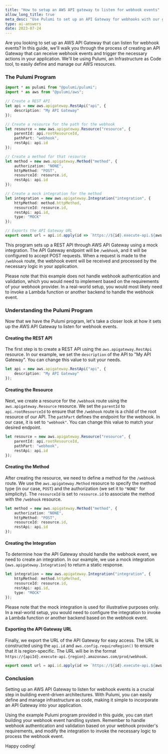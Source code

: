 ```yaml
---
title: "How to setup an AWS API gateway to listen for webhook events"
allow_long_title: true
meta_desc: "Use Pulumi to set up an API Gateway for webhooks with our guide. Learn efficient handling of real-time events using TypeScript and AWS."
type: ai-answers
date: 2023-07-24
---
```


Are you looking to set up an AWS API Gateway that can listen for webhook events? In this guide, we'll walk you through the process of creating an API Gateway that can receive webhook events and trigger the necessary actions in your application. We'll be using Pulumi, an Infrastructure as Code tool, to easily define and manage our AWS resources.

### The Pulumi Program

```typescript
import * as pulumi from "@pulumi/pulumi";
import * as aws from "@pulumi/aws";

// Create a REST API
let api = new aws.apigateway.RestApi("api", {
    description: "My API Gateway"
});

// Create a resource for the path for the webhook
let resource = new aws.apigateway.Resource("resource", {
    parentId: api.rootResourceId,
    pathPart: "webhook",
    restApi: api.id
});

// Create a method for that resource
let method = new aws.apigateway.Method("method", {
    authorization: "NONE",
    httpMethod: "POST",
    resourceId: resource.id,
    restApi: api.id
});

// Create a mock integration for the method
let integration = new aws.apigateway.Integration("integration", {
    httpMethod: method.httpMethod,
    resourceId: resource.id,
    restApi: api.id,
    type: "MOCK"
});

// Exports the API Gateway URL
export const url = api.id.apply(id => `https://${id}.execute-api.${aws.config.requireRegion()}.amazonaws.com/prod/webhook`);
```

This program sets up a REST API through AWS API Gateway using a mock integration. The API Gateway endpoint will be `/webhook`, and it will be configured to accept POST requests. When a request is made to the `/webhook` route, the webhook event will be received and processed by the necessary logic in your application.

Please note that this example does not handle webhook authentication and validation, which you would need to implement based on the requirements of your webhook provider. In a real-world setup, you would most likely need to invoke a Lambda function or another backend to handle the webhook event.

### Understanding the Pulumi Program

Now that we have the Pulumi program, let's take a closer look at how it sets up the AWS API Gateway to listen for webhook events.

#### Creating the REST API

The first step is to create a REST API using the `aws.apigateway.RestApi` resource. In our example, we set the `description` of the API to "My API Gateway". You can change this value to suit your needs.

```typescript
let api = new aws.apigateway.RestApi("api", {
    description: "My API Gateway"
});
```

#### Creating the Resource

Next, we create a resource for the `/webhook` route using the `aws.apigateway.Resource` resource. We set the `parentId` to `api.rootResourceId` to ensure that the `/webhook` route is a child of the root resource of our API. The `pathPart` defines the endpoint for the webhook. In our case, it is set to `"webhook"`. You can change this value to match your desired endpoint.

```typescript
let resource = new aws.apigateway.Resource("resource", {
    parentId: api.rootResourceId,
    pathPart: "webhook",
    restApi: api.id
});
```

#### Creating the Method

After creating the resource, we need to define a method for the `/webhook` route. We use the `aws.apigateway.Method` resource to specify the method type (in our case, `POST`) and the authorization (we set it to `"NONE"` for simplicity). The `resourceId` is set to `resource.id` to associate the method with the `/webhook` resource.

```typescript
let method = new aws.apigateway.Method("method", {
    authorization: "NONE",
    httpMethod: "POST",
    resourceId: resource.id,
    restApi: api.id
});
```

#### Creating the Integration

To determine how the API Gateway should handle the webhook event, we need to create an integration. In our example, we use a mock integration (`aws.apigateway.Integration`) to return a static response.

```typescript
let integration = new aws.apigateway.Integration("integration", {
    httpMethod: method.httpMethod,
    resourceId: resource.id,
    restApi: api.id,
    type: "MOCK"
});
```

Please note that the mock integration is used for illustrative purposes only. In a real-world setup, you would need to configure the integration to invoke a Lambda function or another backend based on the webhook event.

#### Exporting the API Gateway URL

Finally, we export the URL of the API Gateway for easy access. The URL is constructed using the `api.id` and `aws.config.requireRegion()` to ensure that it is region-specific. The URL will be in the format `https://{apiId}.execute-api.{region}.amazonaws.com/prod/webhook`.

```typescript
export const url = api.id.apply(id => `https://${id}.execute-api.${aws.config.requireRegion()}.amazonaws.com/prod/webhook`);
```

### Conclusion

Setting up an AWS API Gateway to listen for webhook events is a crucial step in building event-driven architectures. With Pulumi, you can easily define and manage infrastructure as code, making it simple to incorporate an API Gateway into your application.

Using the example Pulumi program provided in this guide, you can start building your webhook event handling system. Remember to handle webhook authentication and validation based on your webhook provider's requirements, and modify the integration to invoke the necessary logic to process the webhook event.

Happy coding!

